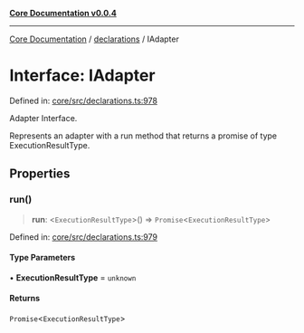 [**Core Documentation v0.0.4**](../../README.md)

***

[Core Documentation](../../modules.md) / [declarations](../README.md) / IAdapter

# Interface: IAdapter

Defined in: [core/src/declarations.ts:978](https://github.com/stonemjs/core/blob/8c14a336c794eb98d8513b950cb1c2786962eaaf/src/declarations.ts#L978)

Adapter Interface.

Represents an adapter with a run method that returns a promise of type ExecutionResultType.

## Properties

### run()

> **run**: \<`ExecutionResultType`\>() => `Promise`\<`ExecutionResultType`\>

Defined in: [core/src/declarations.ts:979](https://github.com/stonemjs/core/blob/8c14a336c794eb98d8513b950cb1c2786962eaaf/src/declarations.ts#L979)

#### Type Parameters

• **ExecutionResultType** = `unknown`

#### Returns

`Promise`\<`ExecutionResultType`\>
